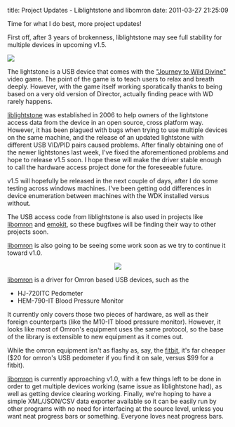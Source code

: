 title: Project Updates - Liblightstone and libomron
date: 2011-03-27 21:25:09 

Time for what I do best, more project updates!

First off, after 3 years of brokenness, liblightstone may see full
stability for multiple devices in upcoming v1.5.

![](http://images.nonpolynomial.com/nonpolynomial.com/blog/lightstone-hack/wildivine2-m.jpg)

The lightstone is a USB device that comes with the
["Journey to Wild Divine"][1] video game. The point of the game is to
teach users to relax and breath deeply. However, with the game itself
working sporatically thanks to being based on a very old version of
Director, actually finding peace with WD rarely happens.

[liblightstone][2] was established in 2006 to help owners of the
lightstone access data from the device in an open source, cross
platform way. However, it has been plagued with bugs when trying to
use multiple devices on the same machine, and the release of an
updated lightstone with different USB VID/PID pairs caused
problems. After finally obtaining one of the newer lightstones last
week, I've fixed the aforementioned problems and hope to release v1.5
soon. I hope these will make the driver stable enough to call the
hardware access project done for the foreseeable future.

v1.5 will hopefully be released in the next couple of days, after I do
some testing across windows machines. I've been getting odd
differences in device enumeration between machines with the WDK
installed versus without.

The USB access code from liblightstone is also used in projects like
[libomron][3] and [emokit][4], so these bugfixes will be finding their
way to other projects soon.

[libomron][3] is also going to be seeing some work soon as we try to
continue it toward v1.0.

<CENTER><A HREF='http://libomron.nonpolynomial.com'><IMG SRC='http://images.nonpolynomial.com/openyou.org/blog/omron-pedometer.jpg' /></A></CENTER>

[libomron][3] is a driver for Omron based USB devices, such as the

- HJ-720ITC Pedometer
- HEM-790-IT Blood Pressure Monitor

It currently only covers those two pieces of hardware, as well as
their foreign counterparts (like the M10-IT blood pressure
monitor). However, it looks like most of Omron's equipment uses the
same protocol, so the base of the library is extensible to new
equipment as it comes out.

While the omron equipment isn't as flashy as, say, the [fitbit][5],
it's far cheaper ($20 for omron's USB pedometer if you find it on
sale, versus $99 for a fitbit). 

[libomron][3] is currently approaching v1.0, with a few things left to
be done in order to get multiple devices working (same issue as
liblightstone had), as well as getting device clearing
working. Finally, we're hoping to have a simple XML/JSON/CSV data
exporter available so it can be easily run by other programs with no
need for interfacing at the source level, unless you want neat
progress bars or something. Everyone loves neat progress bars.

[1]: http://www.wilddivine.com
[2]: http://liblightstone.nonpolynomial.com
[3]: http://libomron.nonpolynomial.com
[4]: http://www.github.com/qdot/emokit
[5]: http://www.fitbit.com

